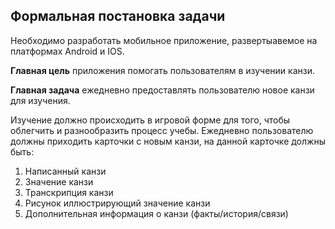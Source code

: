 ## Формальная постановка задачи
Необходимо разработать мобильное приложение, развертыавемое на платформах Android и IOS. 

**Главная цель** приложения помогать пользователям в изучении канзи.

**Главная задача** ежедневно предоставлять пользователю новое канзи для изучения.

Изучение должно происходить в игровой форме для того, чтобы облегчить и разнообразить процесс учебы.
Ежедневно пользователю должны приходить карточки с новым канзи, на данной карточке должны быть:
1. Написанный канзи
2. Значение канзи
3. Транскрипция канзи
4. Рисунок иллюстрирующий значение канзи
5. Дополнительная информация о канзи (факты/история/связи)
